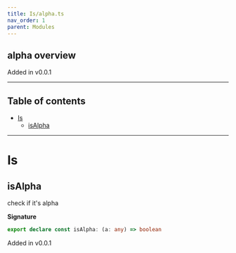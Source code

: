 ```yaml
---
title: Is/alpha.ts
nav_order: 1
parent: Modules
---
```


## alpha overview

Added in v0.0.1

---

<h2 class="text-delta">Table of contents</h2>

- [Is](#is)
  - [isAlpha](#isalpha)

---

# Is

## isAlpha

check if it's alpha

**Signature**

```ts
export declare const isAlpha: (a: any) => boolean
```

Added in v0.0.1
